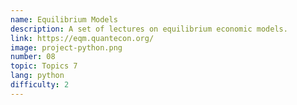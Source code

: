 ```yaml
---
name: Equilibrium Models
description: A set of lectures on equilibrium economic models.
link: https://eqm.quantecon.org/
image: project-python.png
number: 08
topic: Topics 7
lang: python
difficulty: 2
---
```

